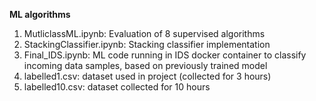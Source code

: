 **ML algorithms**
1) MutliclassML.ipynb: Evaluation of 8 supervised algorithms
2) StackingClassifier.ipynb: Stacking classifier implementation
3) Final_IDS.ipynb: ML code running in IDS docker container to classify incoming data samples, based on previously trained model
4) labelled1.csv: dataset used in project (collected for 3 hours)
5) labelled10.csv: dataset collected for 10 hours
